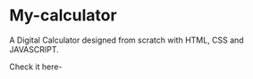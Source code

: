 # My-calculator

A Digital Calculator designed from scratch with HTML, CSS and JAVASCRIPT.

Check it here- 
